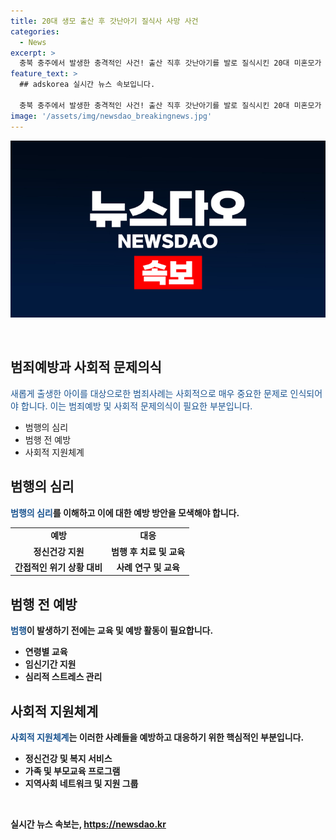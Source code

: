 ```yaml
---
title: 20대 생모 출산 후 갓난아기 질식사 사망 사건
categories:
  - News
excerpt: >
  충북 충주에서 발생한 충격적인 사건! 출산 직후 갓난아기를 발로 질식시킨 20대 미혼모가 살인 혐의로 구속됐다. 출산 후 아기를 살해한 A씨는 자가 호흡하고 있었음에도 숨진 척하다가 범행을 자백했다. 이유는 출산을 숨길까 봐였고, 살인 혐의로 구속됐다. 영아살해죄가 폐지된 지금, A씨에게는 살인 혐의가 적용될 전망이다.
feature_text: >
  ## adskorea 실시간 뉴스 속보입니다.

  충북 충주에서 발생한 충격적인 사건! 출산 직후 갓난아기를 발로 질식시킨 20대 미혼모가 살인 혐의로 구속됐다. 출산 후 아기를 살해한 A씨는 자가 호흡하고 있었음에도 숨진 척하다가 범행을 자백했다. 이유는 출산을 숨길까 봐였고, 살인 혐의로 구속됐다. 영아살해죄가 폐지된 지금, A씨에게는 살인 혐의가 적용될 전망이다.
image: '/assets/img/newsdao_breakingnews.jpg'
---
```


<p><img src="/assets/img/newsdao_breakingnews.jpg" alt="adskorea 속보" /></p>

<p data-ke-size="size16">&nbsp;</p>

<h2 data-ke-size="size26">범죄예방과 사회적 문제의식</h2>

<p data-ke-size="size16"><span style="color: #1a5490;">새롭게 출생한 아이를 대상으로한 범죄사례는 사회적으로 매우 중요한 문제로 인식되어야 합니다. 이는 범죄예방 및 사회적 문제의식이 필요한 부분입니다.</span></p>

<ul>
<li>범행의 심리</li>
<li>범행 전 예방</li>
<li>사회적 지원체계</li>
</ul>

<h2 data-ke-size="size26">범행의 심리</h2>

<p data-ke-size="size16"><b><span style="color: #1a5490;">범행의 심리</span><b>를 이해하고 이에 대한 예방 방안을 모색해야 합니다.</p>

<table>
<tbody>
<tr>
<td style="text-align: center; height: 17px;"><b>예방</b></td>
<td style="text-align: center; height: 17px;"><b>대응</b></td>
</tr>
<tr>
<td style="text-align: center; height: 17px;">정신건강 지원</td>
<td style="text-align: center; height: 17px;">범행 후 치료 및 교육</td>
</tr>
<tr>
<td style="text-align: center; height: 17px;">간접적인 위기 상황 대비</td>
<td style="text-align: center; height: 17px;">사례 연구 및 교육</td>
</tr>
</tbody>
</table>

<h2 data-ke-size="size26">범행 전 예방</h2>

<p data-ke-size="size16"><b><span style="color: #1a5490;">범행</span><b>이 발생하기 전에는 교육 및 예방 활동이 필요합니다.</p>

<ul>
<li><b>연령별 교육</b></li>
<li><b>임신기간 지원</b></li>
<li><b>심리적 스트레스 관리</b></li>
</ul>

<h2 data-ke-size="size26">사회적 지원체계</h2>

<p data-ke-size="size16"><b><span style="color: #1a5490;">사회적 지원체계</span><b>는 이러한 사례들을 예방하고 대응하기 위한 핵심적인 부분입니다.</p>

<ul>
<li><b>정신건강 및 복지 서비스</b></li>
<li><b>가족 및 부모교육 프로그램</b></li>
<li><b>지역사회 네트워크 및 지원 그룹</b></li>
</ul>

<p data-ke-size="size16">&nbsp;</p>
실시간 뉴스 속보는, <a href="https://newsdao.kr" rel="dofollow">https://newsdao.kr</a>


